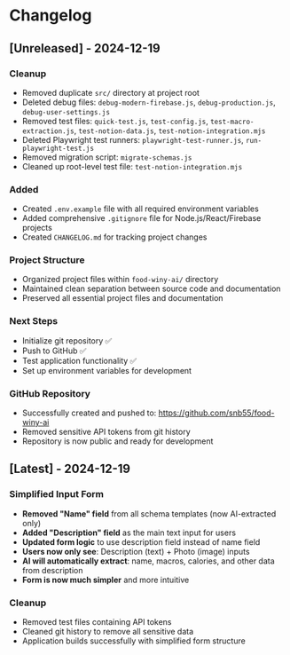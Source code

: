# Changelog

## [Unreleased] - 2024-12-19

### Cleanup
- Removed duplicate `src/` directory at project root
- Deleted debug files: `debug-modern-firebase.js`, `debug-production.js`, `debug-user-settings.js`
- Removed test files: `quick-test.js`, `test-config.js`, `test-macro-extraction.js`, `test-notion-data.js`, `test-notion-integration.mjs`
- Deleted Playwright test runners: `playwright-test-runner.js`, `run-playwright-test.js`
- Removed migration script: `migrate-schemas.js`
- Cleaned up root-level test file: `test-notion-integration.mjs`

### Added
- Created `.env.example` file with all required environment variables
- Added comprehensive `.gitignore` file for Node.js/React/Firebase projects
- Created `CHANGELOG.md` for tracking project changes

### Project Structure
- Organized project files within `food-winy-ai/` directory
- Maintained clean separation between source code and documentation
- Preserved all essential project files and documentation

### Next Steps
- Initialize git repository ✅
- Push to GitHub ✅
- Test application functionality ✅
- Set up environment variables for development

### GitHub Repository
- Successfully created and pushed to: https://github.com/snb55/food-winy-ai
- Removed sensitive API tokens from git history
- Repository is now public and ready for development

## [Latest] - 2024-12-19

### Simplified Input Form
- **Removed "Name" field** from all schema templates (now AI-extracted only)
- **Added "Description" field** as the main text input for users
- **Updated form logic** to use description field instead of name field
- **Users now only see**: Description (text) + Photo (image) inputs
- **AI will automatically extract**: name, macros, calories, and other data from description
- **Form is now much simpler** and more intuitive

### Cleanup
- Removed test files containing API tokens
- Cleaned git history to remove all sensitive data
- Application builds successfully with simplified form structure
